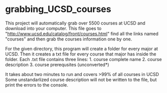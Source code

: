 # grabbing_UCSD_courses

This project will automatically grab over 5500 courses at UCSD and download into your computer.
This file goes to "http://www.ucsd.edu/catalog/front/courses.html"
find all the links named "courses" and then grab the courses information
one by one.

For the given directory, this program will create a folder for every major
at UCSD. Then it creates a txt file for every course that major has inside
the folder. Each .txt file contains three lines:
    1. course complete name
    2. course description
    3. course prerequsites (unconverted*)

It takes about two minutes to run and covers >99% of all courses in UCSD
Some unstandarlized course description will not be written to the file,
but print the errors to the console.
